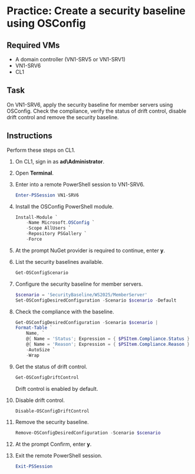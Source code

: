 # Practice: Create a security baseline using OSConfig

## Required VMs

* A domain controller (VN1-SRV5 or VN1-SRV1)
* VN1-SRV6
* CL1

## Task

On VN1-SRV6, apply the security baseline for member servers using OSConfig. Check the compliance, verify the status of drift control, disable drift control and remove the security baseline.

## Instructions

Perform these steps on CL1.

1. On CL1, sign in as **ad\Administrator**.
1. Open **Terminal**.
1. Enter into a remote PowerShell session to VN1-SRV6.

    ````powershell
    Enter-PSSession VN1-SRV6
    ````

1. Install the OSConfig PowerShell module.

    ````powershell
    Install-Module `
        -Name Microsoft.OSConfig `
        -Scope AllUsers `
        -Repository PSGallery `
        -Force
    ````

1. At the prompt NuGet provider is required to continue, enter **y**.
1. List the security baselines available.

    ````powershell
    Get-OSConfigScenario
    ````

1. Configure the security baseline for member servers.

    ````powershell
    $scenario = 'SecurityBaseline/WS2025/MemberServer'
    Set-OSConfigDesiredConfiguration -Scenario $scenario -Default
    ````

1. Check the compliance with the baseline.

    ````powershell
    Get-OSConfigDesiredConfiguration -Scenario $scenario |
    Format-Table `
        Name, `
        @{ Name = 'Status'; Expression = { $PSItem.Compliance.Status } }, `
        @{ Name = 'Reason'; Expression = { $PSItem.Compliance.Reason } } `
        -AutoSize `
        -Wrap
    ````

1. Get the status of drift control.

    ````powershell
    Get-OSConfigDriftControl
    ````

    Drift control is enabled by default.

1. Disable drift control.

    ````powershell
    Disable-OSConfigDriftControl
    ````

1. Remove the security baseline.

    ````powershell
    Remove-OSConfigDesiredConfiguration -Scenario $scenario
    ````

1. At the prompt Confirm, enter **y**.
1. Exit the remote PowerShell session.

    ````powershell
    Exit-PSSession
    ````
